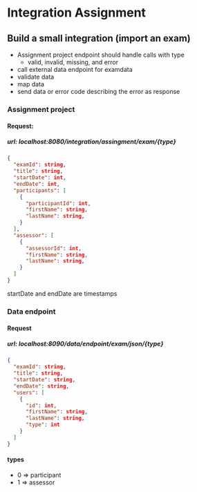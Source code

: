 # Integration Assignment

## Build a small integration (import an exam)
- Assignment project endpoint should handle calls with type
  -  valid, invalid, missing, and error
- call external data endpoint for examdata
- validate data
- map data
- send data or error code describing the error as response

### Assignment project
#### Request:
##### url: localhost:8080/integration/assingment/exam/{type}
```json
{
  "examId": string,
  "title": string,
  "startDate": int,
  "endDate": int,
  "participants": [
    {
      "participantId": int,
      "firstName": string,
      "lastName": string,
    }
  ],
  "assessor": [
    {
      "assessorId": int,
      "firstName": string,
      "lastName": string,
    }
  ]
}
```
startDate and endDate are timestamps

### Data endpoint
#### Request 
##### url: localhost:8090/data/endpoint/exam/json/{type}
```json
{
  "examId": string,
  "title": string,
  "startDate": string,
  "endDate": string,
  "users": [
    {
      "id": int,
      "firstName": string,
      "lastName": string,
      "type": int
    }
  ]
}
```

#### types
- 0 => participant
- 1 => assessor